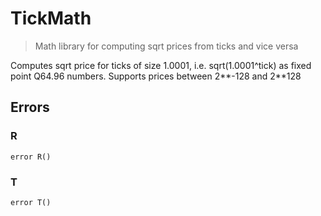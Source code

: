 # TickMath



> Math library for computing sqrt prices from ticks and vice versa

Computes sqrt price for ticks of size 1.0001, i.e. sqrt(1.0001^tick) as fixed point Q64.96 numbers. Supports prices between 2**-128 and 2**128





## Errors

### R

```solidity
error R()
```






### T

```solidity
error T()
```







